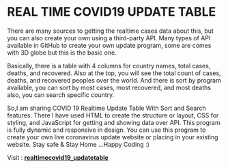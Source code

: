 # REAL TIME COVID19 UPDATE TABLE
There are many sources to getting the realtime cases data about this, but you can also create your own using a third-party API. Many types of API available in GitHub to create your own update program, some are comes with 3D globe but this is the basic one.  

Basically, there is a table with 4 columns for country names, total cases, deaths, and recovered.
Also at the top, you will see the total count of cases, deaths, and recovered peoples over the world. And there is sort by program available, you can sort by most cases, most recovered, and most deaths also, you can search specific country. 

So,I am sharing COVID 19 Realtime Update Table With Sort and Search features. There I have used HTML to create the structure or layout, CSS for styling, and JavaScript for getting and showing data over API. 
This program is fully dynamic and responsive in design. You can use this program to create your own live coronavirus update website or placing in your existing website.
Stay safe & Stay Home ...Happy Coding :)

Visit : [**realtimecovid19_updatetable**](https://pavandeveloperr.github.io/realtimecovid19updatetable/)
